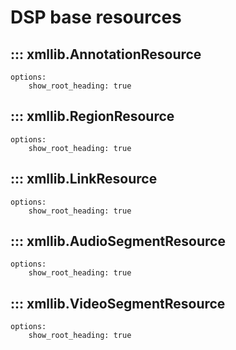 # DSP base resources

<!-- markdownlint-disable MD022 -->

## ::: xmllib.AnnotationResource 
    options:
        show_root_heading: true

## ::: xmllib.RegionResource
    options:
        show_root_heading: true

## ::: xmllib.LinkResource
    options:
        show_root_heading: true

## ::: xmllib.AudioSegmentResource
    options:
        show_root_heading: true

## ::: xmllib.VideoSegmentResource
    options:
        show_root_heading: true
